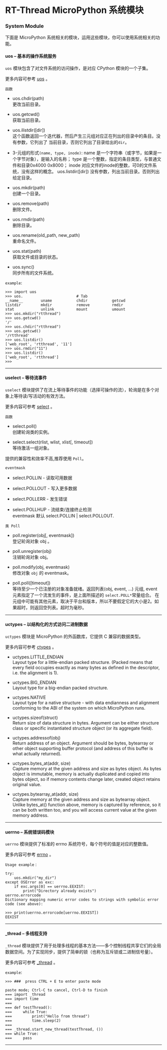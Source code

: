 # RT-Thread MicroPython 系统模块

### System Module

下面是 MicroPython 系统相关的模块，运用这些模块，你可以使用系统相关的功能。

#### **uos** – 基本的操作系统服务
`uos` 模块包含了对文件系统的访问操作，是对应 CPython 模块的一个子集。

更多内容可参考 [uos](http://docs.micropython.org/en/latest/pyboard/library/uos.html) 。

`函数`

- uos.chdir(path)  
更改当前目录。

- uos.getcwd()  
获取当前目录。

- uos.ilistdir([dir])  
这个函数返回一个迭代器，然后产生三元组对应正在列出的目录中的条目。没有参数，它列出了
当前目录，否则它列出了目录给出的`dir`。

- 3-元组的形式`(name, type, inode)`:
name 是一个字符串（或字节，如果是一个字节对象），是输入的名称；
type 是一个整数，指定的条目类型，与普通文件和目录0x4000 0x8000；
inode 对应文件的inode的整数，可0的文件系统，没有这样的概念。
uos.listdir([dir])
没有参数，列出当前目录。否则列出给定目录。

- uos.mkdir(path)  
创建一个目录。

- uos.remove(path)  
删除文件。

- uos.rmdir(path)  
删除目录。

- uos.rename(old_path, new_path)  
重命名文件。

- uos.stat(path)  
获取文件或目录的状态。

- uos.sync()  
同步所有的文件系统。

`example`:
```
>>> import uos
>>> uos.                        # Tab 
__name__        uname           chdir           getcwd
listdir         mkdir           remove          rmdir
stat            unlink          mount           umount
>>> uos.mkdir("rtthread")
>>> uos.getcwd()
'/'
>>> uos.chdir("rtthread")
>>> uos.getcwd()
'/rtthread'
>>> uos.listdir()
['web_root', 'rtthread', '11']
>>> uos.rmdir("11")
>>> uos.listdir()
['web_root', 'rtthread']
>>> 
```

----------

#### **uselect** – 等待流事件
`uselect` 模块提供了在流上等待事件的功能（选择可操作的流），轮询是在多个对象上等待读/写活动的有效方法。

更多内容可参考 [select](https://docs.python.org/3.5/library/select.html#module-select) 。

`函数`

- select.poll()  
创建轮询类的实例。

- select.select(rlist, wlist, xlist[, timeout])  
等待激活一组对象。

提供的兼容性和效率不高,推荐使用 `Poll`。

`eventmask` 

- select.POLLIN - 读取可用数据  

- select.POLLOUT - 写入更多数据  

- select.POLLERR - 发生错误  

- select.POLLHUP - 流结束/连接终止检测  
eventmask 默认 select.POLLIN | select.POLLOUT.

`类 Poll`

- poll.register(obj[, eventmask])  
登记轮询对象 obj 。 

- poll.unregister(obj)  
注销轮询对象 obj。

- poll.modify(obj, eventmask)  
修改对象 ``obj`` 的 eventmask。

- poll.poll([timeout])  
等待至少一个已注册的对象准备就绪。返回列表(obj, event, ...) 元组, event 元素指定了一个流发生的事件，是上面所描述的 `select.POLL*`常量组合。 在元组中可能有其他元素，取决于平台和版本，所以不要假定它的大小是2。如果超时，则返回空列表。超时为毫秒。

----------

#### **uctypes** – 以结构化的方式访问二进制数据
`uctypes` 模块是 MicroPython 的外函数库，它提供 C 兼容的数据类型。

更多内容可参考 [ctypes](https://docs.python.org/3/library/ctypes.html?highlight=ctypes#module-ctypes) 。

- uctypes.LITTLE_ENDIAN  
Layout type for a little-endian packed structure. (Packed means that every field occupies exactly as many bytes as defined in the descriptor, i.e. the alignment is 1).

- uctypes.BIG_ENDIAN  
Layout type for a big-endian packed structure.

- uctypes.NATIVE  
Layout type for a native structure - with data endianness and alignment conforming to the ABI of the system on which MicroPython runs.

- uctypes.sizeof(struct)  
Return size of data structure in bytes. Argument can be either structure class or specific instantiated structure object (or its aggregate field).

- uctypes.addressof(obj)  
Return address of an object. Argument should be bytes, bytearray or other object supporting buffer protocol (and address of this buffer is what actually returned).

- uctypes.bytes_at(addr, size)  
Capture memory at the given address and size as bytes object. As bytes object is immutable, memory is actually duplicated and copied into bytes object, so if memory contents change later, created object retains original value.

- uctypes.bytearray_at(addr, size)  
Capture memory at the given address and size as bytearray object. Unlike bytes_at() function above, memory is captured by reference, so it can be both written too, and you will access current value at the given memory address.

----------

#### **uerrno** – 系统错误码模块

`uerrno` 模块提供了标准的 errno 系统符号，每个符号的值是对应的整数值。

更多内容可参考 [errno](https://docs.python.org/3/library/errno.html?highlight=errno#module-errno) 。

`Usage example` :

```
try:
    uos.mkdir("my_dir")
except OSError as exc:
    if exc.args[0] == uerrno.EEXIST:
        print("Directory already exists")
uerrno.errorcode
Dictionary mapping numeric error codes to strings with symbolic error code (see above):

>>> print(uerrno.errorcode[uerrno.EEXIST])
EEXIST
```

----------

#### **_thread** – 多线程支持
`_thread` 模块提供了用于处理多线程的基本方法——多个控制线程共享它们的全局数据空间。为了实现同步，提供了简单的锁（也称为互斥锁或二进制信号量）。

更多内容可参考 [_thread](https://docs.python.org/3/library/_thread.html?highlight=_thread#module-_thread)  。

`example`:
```
>>> ###  press CTRL + E to enter paste mode

paste mode; Ctrl-C to cancel, Ctrl-D to finish
=== import _thread
=== import time
=== 
=== def testThread():
===     while True:
===         print("Hello from thread")
===         time.sleep(2)
=== 
=== _thread.start_new_thread(testThread, ())
=== while True:
===     pass

```

----------